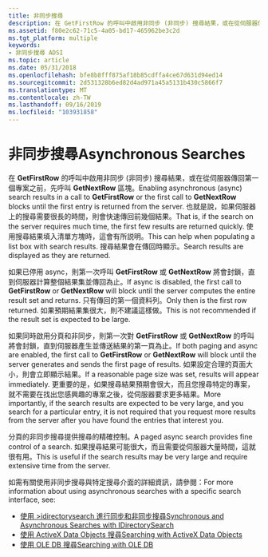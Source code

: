 ```yaml
---
title: 非同步搜尋
description: 在 GetFirstRow 的呼叫中啟用非同步 (非同步) 搜尋結果，或在從伺服器傳回第一個專案之前，先呼叫 GetNextRow 區塊。
ms.assetid: f80e2c62-71c5-4a05-bd17-465962be3c2d
ms.tgt_platform: multiple
keywords:
- 非同步搜尋 ADSI
ms.topic: article
ms.date: 05/31/2018
ms.openlocfilehash: bfe8b8fff875af18b85cdffa4ce67d631d94ed14
ms.sourcegitcommit: 2d531328b6ed82d4ad971a45a5131b430c5866f7
ms.translationtype: MT
ms.contentlocale: zh-TW
ms.lasthandoff: 09/16/2019
ms.locfileid: "103931858"
---
```

# <a name="asynchronous-searches"></a><span data-ttu-id="dab16-104">非同步搜尋</span><span class="sxs-lookup"><span data-stu-id="dab16-104">Asynchronous Searches</span></span>

<span data-ttu-id="dab16-105">在 **GetFirstRow** 的呼叫中啟用非同步 (非同步) 搜尋結果，或在從伺服器傳回第一個專案之前，先呼叫 **GetNextRow** 區塊。</span><span class="sxs-lookup"><span data-stu-id="dab16-105">Enabling asynchronous (async) search results in a call to **GetFirstRow** or the first call to **GetNextRow** blocks until the first entry is returned from the server.</span></span> <span data-ttu-id="dab16-106">也就是說，如果伺服器上的搜尋需要很長的時間，則會快速傳回前幾個結果。</span><span class="sxs-lookup"><span data-stu-id="dab16-106">That is, if the search on the server requires much time, the first few results are returned quickly.</span></span> <span data-ttu-id="dab16-107">使用搜尋結果填入清單方塊時，這會有所説明。</span><span class="sxs-lookup"><span data-stu-id="dab16-107">This can help when populating a list box with search results.</span></span> <span data-ttu-id="dab16-108">搜尋結果會在傳回時顯示。</span><span class="sxs-lookup"><span data-stu-id="dab16-108">Search results are displayed as they are returned.</span></span>

<span data-ttu-id="dab16-109">如果已停用 async，則第一次呼叫 **GetFirstRow** 或 **GetNextRow** 將會封鎖，直到伺服器計算整個結果集並傳回為止。</span><span class="sxs-lookup"><span data-stu-id="dab16-109">If async is disabled, the first call to **GetFirstRow** or **GetNextRow** will block until the server computes the entire result set and returns.</span></span> <span data-ttu-id="dab16-110">只有傳回的第一個資料列。</span><span class="sxs-lookup"><span data-stu-id="dab16-110">Only then is the first row returned.</span></span> <span data-ttu-id="dab16-111">如果預期結果集很大，則不建議這樣做。</span><span class="sxs-lookup"><span data-stu-id="dab16-111">This is not recommended if the result set is expected to be large.</span></span>

<span data-ttu-id="dab16-112">如果同時啟用分頁和非同步，則第一次對 **GetFirstRow** 或 **GetNextRow** 的呼叫將會封鎖，直到伺服器產生並傳送結果的第一頁為止。</span><span class="sxs-lookup"><span data-stu-id="dab16-112">If both paging and async are enabled, the first call to **GetFirstRow** or **GetNextRow** will block until the server generates and sends the first page of results.</span></span> <span data-ttu-id="dab16-113">如果設定合理的頁面大小，則會立即顯示結果。</span><span class="sxs-lookup"><span data-stu-id="dab16-113">If a reasonable page size was set, results will appear immediately.</span></span> <span data-ttu-id="dab16-114">更重要的是，如果搜尋結果預期會很大，而且您搜尋特定的專案，就不需要在找出您感興趣的專案之後，從伺服器要求更多結果。</span><span class="sxs-lookup"><span data-stu-id="dab16-114">More importantly, if the search results are expected to be very large, and you search for a particular entry, it is not required that you request more results from the server after you have found the entries that interest you.</span></span>

<span data-ttu-id="dab16-115">分頁的非同步搜尋提供搜尋的精確控制。</span><span class="sxs-lookup"><span data-stu-id="dab16-115">A paged async search provides fine control of a search.</span></span> <span data-ttu-id="dab16-116">如果搜尋結果可能很大，而且需要從伺服器大量時間，這就很有用。</span><span class="sxs-lookup"><span data-stu-id="dab16-116">This is useful if the search results may be very large and require extensive time from the server.</span></span>

<span data-ttu-id="dab16-117">如需有關使用非同步搜尋與特定搜尋介面的詳細資訊，請參閱：</span><span class="sxs-lookup"><span data-stu-id="dab16-117">For more information about using asynchronous searches with a specific search interface, see:</span></span>

-   [<span data-ttu-id="dab16-118">使用 >idirectorysearch 進行同步和非同步搜尋</span><span class="sxs-lookup"><span data-stu-id="dab16-118">Synchronous and Asynchronous Searches with IDirectorySearch</span></span>](synchronous-and-asynchronous-searches-with-idirectorysearch.md)
-   [<span data-ttu-id="dab16-119">使用 ActiveX Data Objects 搜尋</span><span class="sxs-lookup"><span data-stu-id="dab16-119">Searching with ActiveX Data Objects</span></span>](searching-with-activex-data-objects-ado.md)
-   [<span data-ttu-id="dab16-120">使用 OLE DB 搜尋</span><span class="sxs-lookup"><span data-stu-id="dab16-120">Searching with OLE DB</span></span>](searching-with-ole-db.md)

 

 




